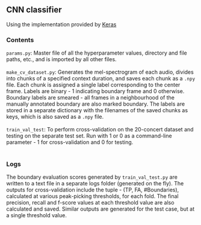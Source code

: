 ## CNN classifier
Using the implementation provided by [Keras](https://keras.io/) </br>

### Contents
```params.py```: Master file of all the hyperparameter values, directory and file paths, etc., and is imported by all other files. </br> </br>
```make_cv_dataset.py```: Generates the mel-spectrogram of each audio, divides into chunks of a specified context duration, and saves each chunk as a ```.npy``` file. 
Each chunk is assigned a single label corresponding to the center frame. Labels are binary - 1 indicating boundary frame and 0 otherwise. 
Boundary labels are smeared - all frames in a neighbourhood of the manually annotated boundary are also marked boundary. 
The labels are stored in a separate dictionary with the filenames of the saved chunks as keys, which is also saved as a ```.npy``` file.
</br> </br>
```train_val_test```: To perform cross-validation on the 20-concert dataset and testing on the separate test set. Run with 1 or 0 as a command-line parameter - 
1 for cross-validation and 0 for testing. </br> </br>

### Logs
The boundary evaluation scores generated by ```train_val_test.py``` are written to a text file in a separate logs folder (generated on the fly). The outputs for cross-validation include the tuple - (TP, FA, #Boundaries), calculated at various peak-picking thresholds, for each fold. The final precision, recall and f-score values at each threshold value are also calculated and saved. Similar outputs are generated for the test case, but at a single threshold value.
